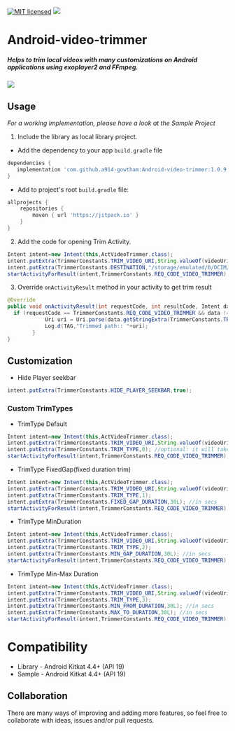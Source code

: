 [![MIT licensed](https://img.shields.io/badge/license-MIT-blue.svg)](https://raw.githubusercontent.com/hyperium/hyper/master/LICENSE)
[![](https://jitpack.io/v/a914-gowtham/Android-video-trimmer.svg)](https://jitpack.io/#a914-gowtham/Android-video-trimmer)

# Android-video-trimmer

##### Helps to trim local videos with many customizations on Android applications using exoplayer2 and FFmpeg.

![](https://github.com/a914-gowtham/Android-video-trimmer/blob/master/demo.gif)

## Usage
*For a working implementation, please have a look at the Sample Project*

1. Include the library as local library project.

+ Add the dependency to your app `build.gradle` file
 ```gradle
 dependencies {
    implementation 'com.github.a914-gowtham:Android-video-trimmer:1.0.9'
 }
 ```
 + Add to project's root `build.gradle` file:
```gradle
allprojects {
	repositories {
		maven { url 'https://jitpack.io' }
	}
}
```
2. Add the code for opening Trim Activity.
```java
Intent intent=new Intent(this,ActVideoTrimmer.class);
intent.putExtra(TrimmerConstants.TRIM_VIDEO_URI,String.valueOf(videoUri));
intent.putExtra(TrimmerConstants.DESTINATION,"/storage/emulated/0/DCIM/MYFOLDER"); //optional default output path /storage/emulated/0/DOWNLOADS
startActivityForResult(intent,TrimmerConstants.REQ_CODE_VIDEO_TRIMMER);
```
3. Override `onActivityResult` method in your activity to get trim result
```java
@Override
public void onActivityResult(int requestCode, int resultCode, Intent data) {
  if (requestCode == TrimmerConstants.REQ_CODE_VIDEO_TRIMMER && data != null) {
            Uri uri = Uri.parse(data.getStringExtra(TrimmerConstants.TRIMMED_VIDEO_PATH));
            Log.d(TAG,"Trimmed path:: "+uri);
        }
}
```
## Customization

* Hide Player seekbar
```java
intent.putExtra(TrimmerConstants.HIDE_PLAYER_SEEKBAR,true);
```

### Custom TrimTypes

* TrimType Default
```java
Intent intent=new Intent(this,ActVideoTrimmer.class);
intent.putExtra(TrimmerConstants.TRIM_VIDEO_URI,String.valueOf(videoUri));
intent.putExtra(TrimmerConstants.TRIM_TYPE,0); //optional: it will take by default
startActivityForResult(intent,TrimmerConstants.REQ_CODE_VIDEO_TRIMMER);
```

* TrimType FixedGap(fixed duration trim)
```java
Intent intent=new Intent(this,ActVideoTrimmer.class);
intent.putExtra(TrimmerConstants.TRIM_VIDEO_URI,String.valueOf(videoUri));
intent.putExtra(TrimmerConstants.TRIM_TYPE,1);
intent.putExtra(TrimmerConstants.FIXED_GAP_DURATION,30L); //in secs
startActivityForResult(intent,TrimmerConstants.REQ_CODE_VIDEO_TRIMMER);
```

* TrimType MinDuration
```java
Intent intent=new Intent(this,ActVideoTrimmer.class);
intent.putExtra(TrimmerConstants.TRIM_VIDEO_URI,String.valueOf(videoUri));
intent.putExtra(TrimmerConstants.TRIM_TYPE,2);
intent.putExtra(TrimmerConstants.MIN_GAP_DURATION,30L); //in secs
startActivityForResult(intent,TrimmerConstants.REQ_CODE_VIDEO_TRIMMER);
```

* TrimType Min-Max Duration
```java
Intent intent=new Intent(this,ActVideoTrimmer.class);
intent.putExtra(TrimmerConstants.TRIM_VIDEO_URI,String.valueOf(videoUri));
intent.putExtra(TrimmerConstants.TRIM_TYPE,3);
intent.putExtra(TrimmerConstants.MIN_FROM_DURATION,30L); //in secs
intent.putExtra(TrimmerConstants.MAX_TO_DURATION,30L); //in secs
startActivityForResult(intent,TrimmerConstants.REQ_CODE_VIDEO_TRIMMER);
```

# Compatibility
  
  * Library - Android Kitkat 4.4+ (API 19)
  * Sample - Android Kitkat 4.4+ (API 19)
  
## Collaboration
There are many ways of improving and adding more features, so feel free to collaborate with ideas, issues and/or pull requests. 
